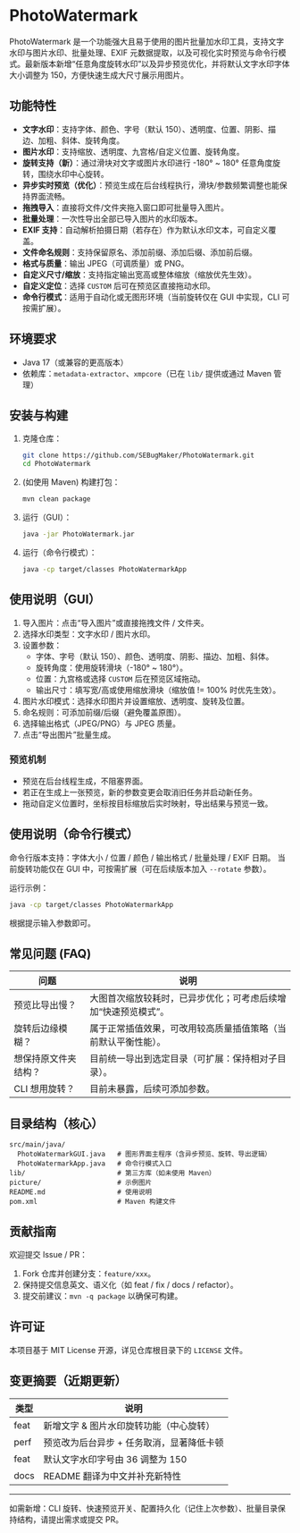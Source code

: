 # PhotoWatermark

PhotoWatermark 是一个功能强大且易于使用的图片批量加水印工具，支持文字水印与图片水印、批量处理、EXIF 元数据提取，以及可视化实时预览与命令行模式。最新版本新增“任意角度旋转水印”以及异步预览优化，并将默认文字水印字体大小调整为 150，方便快速生成大尺寸展示用图片。

## 功能特性
- **文字水印**：支持字体、颜色、字号（默认 150）、透明度、位置、阴影、描边、加粗、斜体、旋转角度。
- **图片水印**：支持缩放、透明度、九宫格/自定义位置、旋转角度。
- **旋转支持（新）**：通过滑块对文字或图片水印进行 -180° ~ 180° 任意角度旋转，围绕水印中心旋转。
- **异步实时预览（优化）**：预览生成在后台线程执行，滑块/参数频繁调整也能保持界面流畅。
- **拖拽导入**：直接将文件/文件夹拖入窗口即可批量导入图片。
- **批量处理**：一次性导出全部已导入图片的水印版本。
- **EXIF 支持**：自动解析拍摄日期（若存在）作为默认水印文本，可自定义覆盖。
- **文件命名规则**：支持保留原名、添加前缀、添加后缀、添加前后缀。
- **格式与质量**：输出 JPEG（可调质量）或 PNG。
- **自定义尺寸/缩放**：支持指定输出宽高或整体缩放（缩放优先生效）。
- **自定义定位**：选择 `CUSTOM` 后可在预览区直接拖动水印。
- **命令行模式**：适用于自动化或无图形环境（当前旋转仅在 GUI 中实现，CLI 可按需扩展）。

## 环境要求
- Java 17（或兼容的更高版本）
- 依赖库：`metadata-extractor`、`xmpcore`（已在 `lib/` 提供或通过 Maven 管理）

## 安装与构建
1. 克隆仓库：
   ```sh
   git clone https://github.com/SEBugMaker/PhotoWatermark.git
   cd PhotoWatermark
   ```
2. (如使用 Maven) 构建打包：
   ```sh
   mvn clean package
   ```
3. 运行（GUI）：
   ```sh
   java -jar PhotoWatermark.jar
   ```
4. 运行（命令行模式）：
   ```sh
   java -cp target/classes PhotoWatermarkApp
   ```

## 使用说明（GUI）
1. 导入图片：点击“导入图片”或直接拖拽文件 / 文件夹。
2. 选择水印类型：文字水印 / 图片水印。
3. 设置参数：
   - 字体、字号（默认 150）、颜色、透明度、阴影、描边、加粗、斜体。
   - 旋转角度：使用旋转滑块（-180° ~ 180°）。
   - 位置：九宫格或选择 `CUSTOM` 后在预览区域拖动。
   - 输出尺寸：填写宽/高或使用缩放滑块（缩放值 != 100% 时优先生效）。
4. 图片水印模式：选择水印图片并设置缩放、透明度、旋转及位置。
5. 命名规则：可添加前缀/后缀（避免覆盖原图）。
6. 选择输出格式（JPEG/PNG）与 JPEG 质量。
7. 点击“导出图片”批量生成。

### 预览机制
- 预览在后台线程生成，不阻塞界面。
- 若正在生成上一张预览，新的参数变更会取消旧任务并启动新任务。
- 拖动自定义位置时，坐标按目标缩放后实时映射，导出结果与预览一致。

## 使用说明（命令行模式）
命令行版本支持：字体大小 / 位置 / 颜色 / 输出格式 / 批量处理 / EXIF 日期。
当前旋转功能仅在 GUI 中，可按需扩展（可在后续版本加入 `--rotate` 参数）。

运行示例：
```sh
java -cp target/classes PhotoWatermarkApp
```
根据提示输入参数即可。

## 常见问题 (FAQ)
| 问题 | 说明 |
|------|------|
| 预览比导出慢？ | 大图首次缩放较耗时，已异步优化；可考虑后续增加“快速预览模式”。 |
| 旋转后边缘模糊？ | 属于正常插值效果，可改用较高质量插值策略（当前默认平衡性能）。 |
| 想保持原文件夹结构？ | 目前统一导出到选定目录（可扩展：保持相对子目录）。 |
| CLI 想用旋转？ | 目前未暴露，后续可添加参数。 |

## 目录结构（核心）
```
src/main/java/
  PhotoWatermarkGUI.java   # 图形界面主程序（含异步预览、旋转、导出逻辑）
  PhotoWatermarkApp.java   # 命令行模式入口
lib/                       # 第三方库（如未使用 Maven）
picture/                   # 示例图片
README.md                  # 使用说明
pom.xml                    # Maven 构建文件
```

## 贡献指南
欢迎提交 Issue / PR：
1. Fork 仓库并创建分支：`feature/xxx`。
2. 保持提交信息英文、语义化（如 feat / fix / docs / refactor）。
3. 提交前建议：`mvn -q package` 以确保可构建。

## 许可证
本项目基于 MIT License 开源，详见仓库根目录下的 `LICENSE` 文件。

## 变更摘要（近期更新）
| 类型 | 说明 |
|------|------|
| feat | 新增文字 & 图片水印旋转功能（中心旋转） |
| perf | 预览改为后台异步 + 任务取消，显著降低卡顿 |
| feat | 默认文字水印字号由 36 调整为 150 |
| docs | README 翻译为中文并补充新特性 |

---
如需新增：CLI 旋转、快速预览开关、配置持久化（记住上次参数）、批量目录保持结构，请提出需求或提交 PR。
